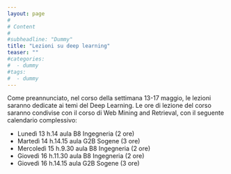 ```yaml
---
layout: page
#
# Content
#
#subheadline: "Dummy"
title: "Lezioni su deep learning"
teaser: ""
#categories:
#  - dummy
#tags:
#  - dummy
---
```

Come preannunciato, nel corso della settimana 13-17 maggio, le lezioni saranno dedicate ai temi del Deep Learning. Le ore di lezione del corso saranno condivise con il corso di Web Mining and Retrieval, con il seguente calendario complessivo:

-   Lunedì 13 h.14 aula B8 Ingegneria (2 ore)
-   Martedì 14 h.14.15 aula G2B Sogene (3 ore)
-   Mercoledì 15 h.9.30 aula B8 Ingegneria (2 ore)
-   Giovedì 16 h.11.30 aula B8 Ingegneria (2 ore)
-   Giovedì 16 h.14.15 aula G2B Sogene (3 ore)